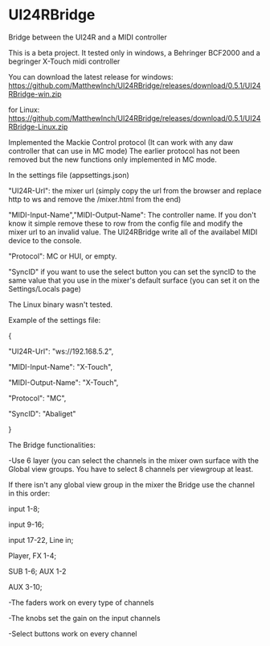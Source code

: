 # UI24RBridge
Bridge between the UI24R and a MIDI controller

This is a beta project.
It tested only in windows, a Behringer BCF2000 and a begringer X-Touch midi controller

You can download the latest release for windows: https://github.com/MatthewInch/UI24RBridge/releases/download/0.5.1/UI24RBridge-win.zip


for Linux: https://github.com/MatthewInch/UI24RBridge/releases/download/0.5.1/UI24RBridge-Linux.zip

Implemented the Mackie Control protocol (It can work with any daw controller that can use in MC mode)
The earlier protocol has not been removed but the new functions only implemented in MC mode.

In the settings file (appsettings.json)

"UI24R-Url": the mixer url (simply copy the url from the browser and replace http to ws and remove the /mixer.html from the end)

"MIDI-Input-Name","MIDI-Output-Name": The controller name. If you don't know it simple remove these to row from the config file and modify the mixer url to an invalid value. The UI24RBridge write all of the availabel MIDI device to the console.

"Protocol": MC or HUI, or empty.

"SyncID" if you want to use the select button you can set the syncID to the same value that you use in the mixer's default surface (you can set it on the Settings/Locals page)

The Linux binary wasn't tested.

Example of the settings file:

{

"UI24R-Url": "ws://192.168.5.2",

"MIDI-Input-Name": "X-Touch",

"MIDI-Output-Name": "X-Touch",

"Protocol": "MC",

"SyncID": "Abaliget"

}

The Bridge functionalities:

-Use 6 layer (you can select the channels in the mixer own surface with the Global view groups. You have to select 8 channels per viewgroup at least.

If there isn't any global view group in the mixer the Bridge use the channel in this order:

input 1-8;

input 9-16;

input 17-22, Line in;

Player, FX 1-4;

SUB 1-6; AUX 1-2

AUX 3-10;

-The faders work on every type of channels

-The knobs set the gain on the input channels

-Select buttons work on every channel
